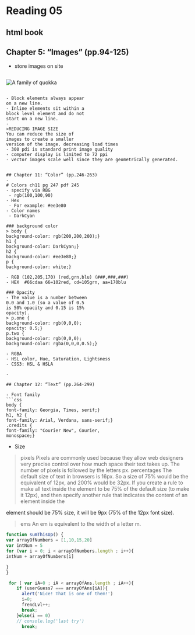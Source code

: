 
# Reading 05
## html book 
## Chapter 5: “Images” (pp.94-125)
- store images on site
> ```html
<img src="images/quokka.jpg" alt="A family of
 quokka" title="The quokka is an Australian
 marsupial that is similar in size to the
 domestic cat." />
 ```

- Block elements always appear
on a new line.
- Inline elements sit within a
block level element and do not
start on a new line. 
- 
>REDUCING IMAGE SIZE
You can reduce the size of
images to create a smaller
version of the image. decreasing load times
- 300 pdi is standard print image quality
- computer display is limited to 72 ppi
- vector images scale well since they are geometrically generated.


## Chapter 11: “Color” (pp.246-263)
- 
# Colors ch11 pg 247 pdf 245
- specify via RBG
  - rgb(100,100,90)
- Hex
  - For example: #ee3e80
- Color names
  - DarkCyan

### background color
> body {
background-color: rgb(200,200,200);}
h1 {
background-color: DarkCyan;}
h2 {
background-color: #ee3e80;}
p {
background-color: white;}

- RGB (102,205,170) (red,grn,blu) (###,###,###)
- HEX  #66cdaa 66=102red, cd=105grn, aa=170blu 

### Opacity
- The value is a number between
0.0 and 1.0 (so a value of 0.5
is 50% opacity and 0.15 is 15%
opacity).
> p.one {
background-color: rgb(0,0,0);
opacity: 0.5;}
p.two {
background-color: rgb(0,0,0);
background-color: rgba(0,0,0,0.5);}

- RGBA
- HSL color, Hue, Saturation, Lightsness
- CSS3: HSL & HSLA

- 

## Chapter 12: “Text” (pp.264-299)

- Font family
```css
body {
 font-family: Georgia, Times, serif;}
 h1, h2 {
 font-family: Arial, Verdana, sans-serif;}
 .credits {
 font-family: "Courier New", Courier,
 monospace;}
```
- Size
>pixels
Pixels are commonly used
because they allow web
designers very precise control
over how much space their text
takes up. The number of pixels is
followed by the letters px.
>percentages
The default size of text in
browsers is 16px. So a size of
75% would be the equivalent of
12px, and 200% would be 32px.
If you create a rule to make all
text inside the <body> element
to be 75% of the default size (to
make it 12px), and then specify
another rule that indicates the
content of an element inside the
<body> element should be 75%
size, it will be 9px (75% of the
12px font size).

>ems
An em is equivalent to the width
of a letter m.


```javascript
function sumThisUp() {
var arrayOfNumbers = [1,10,15,20]
var intNum = 5
for (var i = 0; i < arrayOfNumbers.length ; i++){
intNum + arrayOfNumbers[i]

}
}
```
```javascript
 for ( var iA=0 ; iA < arrayOfAns.length ; iA++){
    if (userGuess7 === arrayOfAns[iA]){
      alert('Nice! That is one of them!')
      i=0;
      frendLvl++;
      break;
    }else(i == 0)
    // console.log('last try')
      break;
```